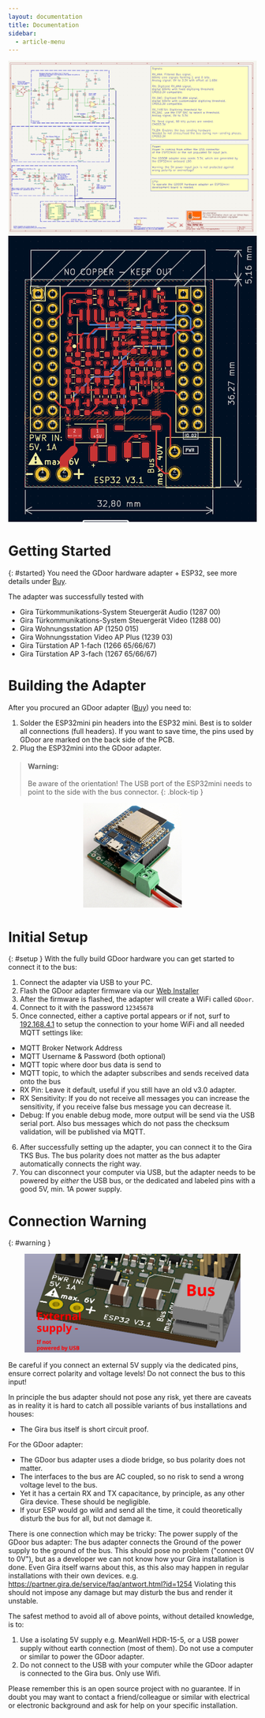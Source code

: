 ```yaml
---
layout: documentation
title: Documentation
sidebar:
  - article-menu
---
```

<div class="image">
<img src="/assets/images/doc-schematics.png"/>
<img src="/assets/images/doc-pcb.png"/>
</div>

# Getting Started
{: #started}
You need the GDoor hardware adapter + ESP32, see more details under [Buy](/buy.html).

The adapter was successfully tested with
- Gira Türkommunikations-System Steuergerät Audio (1287 00)
- Gira Türkommunikations-System Steuergerät Video (1288 00)
- Gira Wohnungsstation AP (1250 015)
- Gira Wohnungsstation Video AP Plus (1239 03)
- Gira Türstation AP 1-fach (1266 65/66/67)
- Gira Türstation AP 3-fach (1267 65/66/67)

# Building the Adapter
After you procured an GDoor adapter ([Buy](/buy.html)) you need to:
1. Solder the ESP32mini pin headers into the ESP32 mini.
Best is to solder all connections (full headers). If you want to save time,
the pins used by GDoor are marked on the back side of the PCB.
2. Plug the ESP32mini into the GDoor adapter.

> #### Warning:
>
> Be aware of the orientation! The USB port of the ESP32mini needs to point
> to the side with the bus connector.
{: .block-tip }

<p align="center">
<a href="/assets/images/hw3.1/resize-DSC_1440.jpg" target="blank"><img src="/assets/images/hw3.1/thumb-DSC_1440.jpg" width="200px"/></a>
</p>

# Initial Setup
{: #setup }
With the fully build GDoor hardware you can get started to connect it to the bus:

1. Connect the adapter via USB to your PC.
2. Flash the GDoor adapter firmware via our [Web Installer](/web-installer.html)
3. After the firmware is flashed, the adapter will create a WiFi called `GDoor`.
4. Connect to it with the password `12345678`
5. Once connected, either a captive portal appears or if not, surf to [192.168.4.1](http://192.168.4.1)
to setup the connection to your home WiFi and all needed MQTT settings like:
- MQTT Broker Network Address
- MQTT Username & Password (both optional)
- MQTT topic where door bus data is send to
- MQTT topic, to which the adapter subscribes and sends received data onto the bus
- RX Pin: Leave it default, useful if you still have an old v3.0 adapter.
- RX Sensitivity: If you do not receive all messages you can increase the sensitivity,
  if you receive false bus message you can decrease it.
- Debug: If you enable debug mode, more output will be send via the USB serial port.
  Also bus messages which do not pass the checksum validation, will be published via MQTT.
6. After successfully setting up the adapter, you can connect it to the Gira TKS Bus.
The bus polarity does not matter as the bus adapter automatically connects the right way.
7. You can disconnect your computer via USB, but the adapter needs to be powered by *either* the USB bus,
or the dedicated and labeled pins with a good 5V, min. 1A power supply.

# Connection Warning
{: #warning }
<p align="center">
<img src="/assets/images/doc-pinout.png" height="200px"/>
</p>

Be careful if you connect an external 5V supply via the dedicated pins,
ensure correct polarity and voltage levels!
Do not connect the bus to this input!

In principle the bus adapter should not pose any risk, yet there are caveats as in reality it is hard to catch all possible variants of bus installations
and houses:

- The Gira bus itself is short circuit proof.

For the GDoor adapter:
- The GDoor bus adapter uses a diode bridge, so  bus polarity does not matter.
- The interfaces to the bus are AC coupled, so no risk to send a wrong voltage level to the bus.
- Yet it has a certain RX and TX capacitance, by principle, as any other Gira device. 
 These should be negligible.
- If your ESP would go wild and send all the time, it could theoretically disturb the bus for all, but not damage it.

There is one connection which may be tricky: The power supply of the GDoor bus adapter:
The bus adapter connects the Ground of the power supply to the ground of the bus.
This should pose no problem ("connect 0V to 0V"), but as a developer we can not know how your Gira installation is done.
Even Gira itself warns about this, as this also may happen in regular installations with their own devices.
e.g. https://partner.gira.de/service/faq/antwort.html?id=1254
Violating this should not impose any damage but may disturb the bus and render it unstable.

The safest method to avoid all of above points, without detailed knowledge, is to:
1. Use a isolating 5V supply e.g. MeanWell HDR-15-5, or a USB power supply without earth connection (most of them).
Do not use a computer or similar to power the GDoor adapter.
2. Do not connect to the USB with your computer while the GDoor adapter is connected to the Gira bus.
Only use Wifi.

Please remember this is an open source project with no guarantee. If in doubt you may want to contact a friend/colleague or similar with electrical or electronic background and ask for help on your specific installation.
